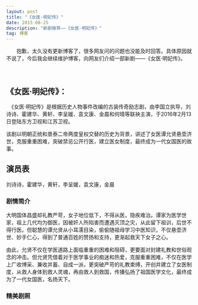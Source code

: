 ```yaml
---
layout: post
title: "《女医·明妃传》"
date: 2015-08-25 
description: "新剧推荐——《女医·明妃传》"
tag: 博客 
---   
```


　　抱歉，太久没有更新博客了，很多网友问的问题也没能及时回答。具体原因就不说了，今后我会继续维护博客，向网友们介绍一部新剧——《女医·明妃传》。    

　　
 

## 《女医·明妃传》：
　《女医·明妃传》是根据历史人物事件改编的古装传奇励志剧，由李国立执导，刘诗诗、霍建华、黄轩、李呈媛、袁文康、金晨和何晴等联袂主演，于2016年2月13日登陆东方卫视和江苏卫视。

该剧以明朝正统和景泰二帝两度皇权交替的历史为背景，讲述了女医谭允贤悬壶济世，克服重重困难，突破禁忌公开行医，建立医女制度，最终成为一代女国医的故事。
 
## 演员表
刘诗诗，霍建华，黄轩，李呈媛，袁文康，金晨     

### 剧情简介         

大明国体昌盛却礼教严苛，女子地位低下，不得从医，隐疾难治。谭家为医学世家，祖上几代均为御医，因被奸人所陷害而遭遇灭顶之灾，从此留下祖训，后世不得行医。但聪慧的谭允贤从小耳濡目染，偷偷随祖母学习中医知识，不仅悬壶济世、妙手仁心，得到了普通百姓的赞扬和支持，更渐起救天下女子之心。

由此，允贤不仅在学医道路上面临重重的困难和阻碍，更要面对封建礼教和世俗观念的冲击。但允贤凭借着对于医学事业的痴迷和热爱，克服重重困难，不仅在医学上广收博采、兼收并蓄、自成一派，更突破严苛的礼教束缚，开创并建立了女医制度，从救人身体到救人灵魂，再由救人到救国，传播弘扬了祖国医学文化，最终成为了一代女国医，名扬天下。
### 精美剧照
